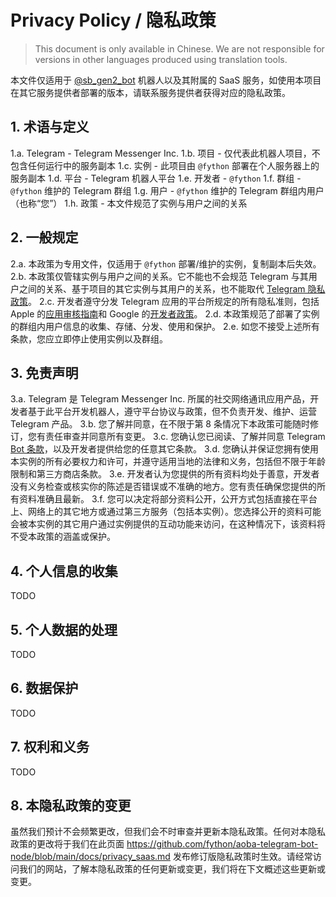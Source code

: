 # Privacy Policy / 隐私政策

> This document is only available in Chinese.
> We are not responsible for versions in other languages ​​produced using translation tools.

本文件仅适用于 [@sb_gen2_bot](https://t.me/sb_gen2_bot) 机器人以及其附属的 SaaS 服务，如使用本项目在其它服务提供者部署的版本，请联系服务提供者获得对应的隐私政策。

## 1. 术语与定义

1.a. Telegram - Telegram Messenger Inc.
1.b. 项目 - 仅代表此机器人项目，不包含任何运行中的服务副本
1.c. 实例 - 此项目由 `@fython` 部署在个人服务器上的服务副本
1.d. 平台 - Telegram 机器人平台
1.e. 开发者 - `@fython`
1.f. 群组 - `@fython` 维护的 Telegram 群组
1.g. 用户 - `@fython` 维护的 Telegram 群组内用户（也称“您”）
1.h. 政策 - 本文件规范了实例与用户之间的关系

## 2. 一般规定

2.a. 本政策为专用文件，仅适用于 `@fython` 部署/维护的实例，复制副本后失效。
2.b. 本政策仅管辖实例与用户之间的关系。它不能也不会规范 Telegram 与其用户之间的关系、基于项目的其它实例与其用户的关系，也不能取代 [Telegram 隐私政策](https://telegram.org/privacy)。
2.c. 开发者遵守分发 Telegram 应用的平台所规定的所有隐私准则，包括 Apple 的[应用审核指南](https://developer.apple.com/app-store/review/guidelines/#legal)和 Google 的[开发者政策](https://support.google.com/googleplay/android-developer/topic/9877467)。
2.d. 本政策规范了部署了实例的群组内用户信息的收集、存储、分发、使用和保护。
2.e. 如您不接受上述所有条款，您应立即停止使用实例以及群组。

## 3. 免责声明

3.a. Telegram 是 Telegram Messenger Inc. 所属的社交网络通讯应用产品，开发者基于此平台开发机器人，遵守平台协议与政策，但不负责开发、维护、运营 Telegram 产品。
3.b. 您了解并同意，在不限于第 8 条情况下本政策可能随时修订，您有责任审查并同意所有变更。
3.c. 您确认您已阅读、了解并同意 Telegram [Bot 条款](https://telegram.org/tos/bots)，以及开发者提供给您的任意其它条款。
3.d. 您确认并保证您拥有使用本实例的所有必要权力和许可，并遵守适用当地的法律和义务，包括但不限于年龄限制和第三方商店条款。
3.e. 开发者认为您提供的所有资料均处于善意，开发者没有义务检查或核实你的陈述是否错误或不准确的地方。您有责任确保您提供的所有资料准确且最新。
3.f. 您可以决定将部分资料公开，公开方式包括直接在平台上、网络上的其它地方或通过第三方服务（包括本实例）。您选择公开的资料可能会被本实例的其它用户通过实例提供的互动功能来访问，在这种情况下，该资料将不受本政策的涵盖或保护。

## 4. 个人信息的收集

TODO

## 5. 个人数据的处理

TODO

## 6. 数据保护

TODO

## 7. 权利和义务

TODO

## 8. 本隐私政策的变更

虽然我们预计不会频繁更改，但我们会不时审查并更新本隐私政策。任何对本隐私政策的更改将于我们在此页面 <https://github.com/fython/aoba-telegram-bot-node/blob/main/docs/privacy_saas.md> 发布修订版隐私政策时生效。请经常访问我们的网站，了解本隐私政策的任何更新或变更，我们将在下文概述这些更新或变更。
